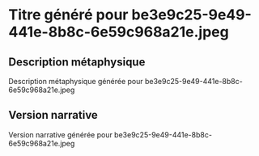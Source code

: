 # Titre généré pour be3e9c25-9e49-441e-8b8c-6e59c968a21e.jpeg

## Description métaphysique
Description métaphysique générée pour be3e9c25-9e49-441e-8b8c-6e59c968a21e.jpeg

## Version narrative
Version narrative générée pour be3e9c25-9e49-441e-8b8c-6e59c968a21e.jpeg
